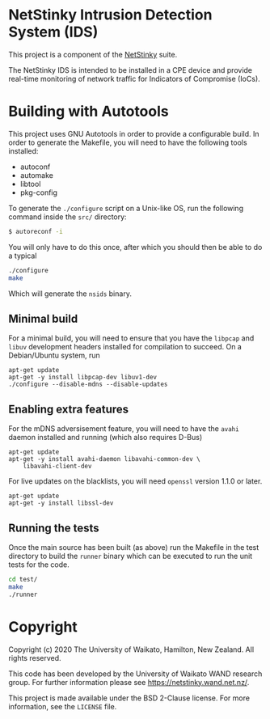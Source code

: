 # NetStinky Intrusion Detection System (IDS)
This project is a component of the [NetStinky](https://git.cms.waikato.ac.nz/NetStinky) suite.

The NetStinky IDS is intended to be installed in a CPE device and provide
real-time monitoring of network traffic for Indicators of Compromise (IoCs).

# Building with Autotools
This project uses GNU Autotools in order to provide a configurable build. In order to generate the Makefile, you will need to have the following tools installed:
- autoconf
- automake
- libtool
- pkg-config

To generate the `./configure` script on a Unix-like OS, run the following command inside the `src/` directory:

```bash
$ autoreconf -i
```

You will only have to do this once, after which you should then be able to do a typical
```bash
./configure
make
```
Which will generate the `nsids` binary.

## Minimal build
For a minimal build, you will need to ensure that you have the `libpcap` and `libuv` development
headers installed for compilation to succeed. On a Debian/Ubuntu system, run

```
apt-get update
apt-get -y install libpcap-dev libuv1-dev
./configure --disable-mdns --disable-updates
```

## Enabling extra features
For the mDNS adversisement feature, you will need to have the `avahi` daemon installed and running (which also requires D-Bus)
```
apt-get update
apt-get -y install avahi-daemon libavahi-common-dev \
    libavahi-client-dev
```

For live updates on the blacklists, you will need `openssl` version 1.1.0 or
later.
```
apt-get update
apt-get -y install libssl-dev
```

## Running the tests
Once the main source has been built (as above) run the Makefile in the test
directory to build the `runner` binary which can be executed to run the unit
tests for the code.

```bash
cd test/
make
./runner
```

# Copyright
Copyright (c) 2020 The University of Waikato, Hamilton, New Zealand.
All rights reserved.

This code has been developed by the University of Waikato WAND
research group. For further information please see https://netstinky.wand.net.nz/.

This project is made available under the BSD 2-Clause license. For more information, see the `LICENSE` file.
